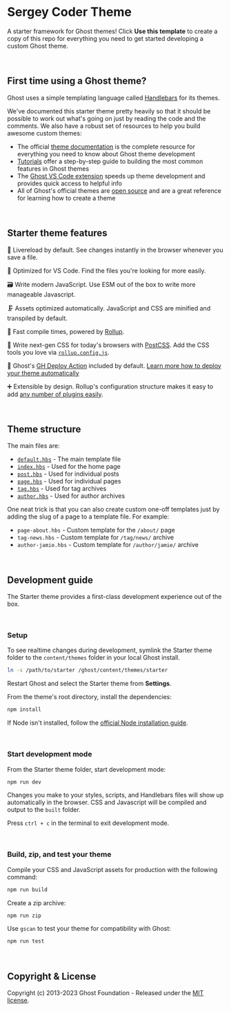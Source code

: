 # Sergey Coder Theme

A starter framework for Ghost themes! Click **Use this template** to create a copy of this repo for everything you need to get started developing a custom Ghost theme.

&nbsp;

## First time using a Ghost theme?

Ghost uses a simple templating language called [Handlebars](http://handlebarsjs.com/) for its themes.

We've documented this starter theme pretty heavily so that it should be possible to work out what's going on just by reading the code and the comments. We also have a robust set of resources to help you build awesome custom themes:

- The official [theme documentation](https://ghost.org/docs/themes) is the complete resource for everything you need to know about Ghost theme development
- [Tutorials](https://ghost.org/tutorials/) offer a step-by-step guide to building the most common features in Ghost themes
- The [Ghost VS Code extension](https://marketplace.visualstudio.com/items?itemName=TryGhost.ghost) speeds up theme development and provides quick access to helpful info
- All of Ghost's official themes are [open source](https://github.com/tryghost) and are a great reference for learning how to create a theme

&nbsp;

## Starter theme features

🔁&nbsp;Livereload by default. See changes instantly in the browser whenever you save a file.

🔎&nbsp;Optimized for VS Code. Find the files you're looking for more easily.

🗃️&nbsp;Write modern JavaScript. Use ESM out of the box to write more manageable Javascript.

🗜️&nbsp;Assets optimized automatically. JavaScript and CSS are minified and transpiled by default.

👟&nbsp;Fast compile times, powered by [Rollup](https://rollupjs.org).

🦋&nbsp;Write next-gen CSS for today's browsers with [PostCSS](https://postcss.org/). Add the CSS tools you love via [`rollup.config.js`](rollup.config.js).

🚢&nbsp;Ghost's [GH Deploy Action](.github/workflows/deploy-theme.yml) included by default. [Learn more how to deploy your theme automatically](https://github.com/TryGhost/action-deploy-theme)

➕&nbsp;Extensible by design. Rollup's configuration structure makes it easy to add [any number of plugins easily](https://github.com/rollup/plugins). 

&nbsp;

## Theme structure

The main files are:

- [`default.hbs`](default.hbs) - The main template file
- [`index.hbs`](index.hbs) - Used for the home page
- [`post.hbs`](post.hbs) - Used for individual posts
- [`page.hbs`](page.hbs) - Used for individual pages
- [`tag.hbs`](tag.hbs) - Used for tag archives
- [`author.hbs`](author.hbs) - Used for author archives

One neat trick is that you can also create custom one-off templates just by adding the slug of a page to a template file. For example:

- `page-about.hbs` - Custom template for the `/about/` page
- `tag-news.hbs` - Custom template for `/tag/news/` archive
- `author-jamie.hbs` - Custom template for `/author/jamie/` archive

&nbsp;

## Development guide

The Starter theme provides a first-class development experience out of the box. 

&nbsp;

### Setup

To see realtime changes during development, symlink the Starter theme folder to the `content/themes` folder in your local Ghost install. 

```bash
ln -s /path/to/starter /ghost/content/themes/starter
```

Restart Ghost and select the Starter theme from **Settings**.

From the theme's root directory, install the dependencies:

```bash
npm install
```

If Node isn't installed, follow the [official Node installation guide](https://nodejs.org/).

&nbsp;

### Start development mode

From the Starter theme folder, start development mode:

```bash
npm run dev
```

Changes you make to your styles, scripts, and Handlebars files will show up automatically in the browser. CSS and Javascript will be compiled and output to the `built` folder.

Press `ctrl + c` in the terminal to exit development mode.

&nbsp;

### Build, zip, and test your theme

Compile your CSS and JavaScript assets for production with the following command:

```bash
npm run build
```

Create a zip archive:

```bash
npm run zip
```

Use `gscan` to test your theme for compatibility with Ghost:

```bash
npm run test
```

&nbsp;



## Copyright & License

Copyright (c) 2013-2023 Ghost Foundation - Released under the [MIT license](LICENSE).
